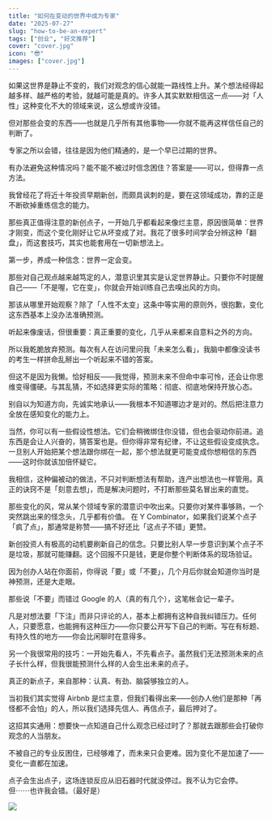 ```yaml
---
title: "如何在变动的世界中成为专家"
date: "2025-07-27"
slug: "how-to-be-an-expert"
tags: ["创业", "好文推荐"]
cover: "cover.jpg"
icon: "😎"
images: ["cover.jpg"]
---
```

如果这世界是静止不变的，我们对观念的信心就能一路线性上升。某个想法经得起越多样、越严格的考验，就越可能是真的。许多人其实默默相信这一点——对「人性」这种变化不大的领域来说，这么想或许没错。



但对那些会变的东西——也就是几乎所有其他事物——你就不能再这样信任自己的判断了。



专家之所以会错，往往是因为他们精通的，是一个早已过期的世界。



有办法避免这种情况吗？能不能不被过时信念困住？答案是——可以，但得靠一点方法。



我曾经花了将近十年投资早期新创，而颇具讽刺的是，要在这领域成功，靠的正是不断砍掉重练信念的能力。



那些真正值得注意的新创点子，一开始几乎都看起来像烂主意，原因很简单：世界才刚变，而这个变化刚好让它从坏变成了对。我花了很多时间学会分辨这种「翻盘」，而这套技巧，其实也能套用在一切新想法上。



第一步，养成一种信念：世界一定会变。



那些对自己观点越来越笃定的人，潜意识里其实是认定世界静止。只要你不时提醒自己——「不是喔，它在变」，你就会开始训练自己去嗅出风的方向。



那该从哪里开始观察？除了「人性不太变」这条中等实用的原则外，很抱歉，变化这东西基本上没办法准确预测。



听起来像废话，但很重要：真正重要的变化，几乎从来都来自意料之外的方向。



所以我乾脆放弃预测。每次有人在访问里问我「未来怎么看」，我脑中都像没读书的考生一样拼命乱掰出一个听起来不错的答案。



但这不是因为我懒。恰好相反——我觉得，预测未来不但命中率可怜，还会让你思维变得僵硬。与其乱猜，不如选择更实际的策略：彻底、彻底地保持开放心态。



别自以为知道方向，先诚实地承认——我根本不知道哪边才是对的。然后把注意力全放在感知变化的能力上。



当然，你可以有一些假设性想法。它们会稍微绑住你没错，但也会驱动你前进。追东西是会让人兴奋的，猜答案也是。但你得非常有纪律，不让这些假设变成执念。
一旦别人开始把某个想法跟你绑在一起，那个想法就更可能变成你想相信的东西——这时你就该加倍怀疑它。



我相信，这种偏被动的做法，不只对判断想法有帮助，连产出想法也一样管用。真正的诀窍不是「刻意去想」，而是解决问题时，不打断那些莫名冒出来的直觉。



那些变化的风，常从某个领域专家的潜意识中吹出来。只要你对某件事够熟，一个突然跳出来的怪念头，几乎都有价值。
在 Y Combinator，如果我们说某个点子「疯了点」，那通常是称赞——搞不好还比「这点子不错」更赞。



新创投资人有极高的动机要刷新自己的信念。只要比别人早一步意识到某个点子不是垃圾，那就可能赚翻。这个回报不只是钱，更是你整个判断体系的现场验证。



因为创办人站在你面前，你得说「要」或「不要」，几个月后你就会知道你当时是神预测，还是大走眼。



那些说「不要」而错过 Google 的人（真的有几个），这笔帐会记一辈子。



凡是对想法要「下注」而非只评论的人，基本上都拥有这种自我纠错压力。任何人，只要愿意，也能拥有这种压力——你只要公开写下自己的判断。写在有标题、有持久性的地方——你会比闲聊时在意得多。



另一个我很常用的技巧：一开始先看人，不先看点子。虽然我们无法预测未来的点子长什么样，但我很能预测什么样的人会生出未来的点子。



真正的新点子，来自那种：认真、有劲、脑袋够独立的人。



当初我们其实觉得 Airbnb 是烂主意，但我们看得出来——创办人他们是那种「再怪都不会怕」的人，所以我们选择先信人、再信点子，最后押对了。



这招其实通用：想要快一点知道自己什么观念已经过时了？那就去跟那些会打破你观念的人当朋友。



不被自己的专业反困住，已经够难了，而未来只会更难。因为变化不是加速了——变化一直都在加速。



点子会生出点子，这场连锁反应从旧石器时代就没停过。我不认为它会停。
但⋯⋯也许我会错。（最好是）




![](https://prod-files-secure.s3.us-west-2.amazonaws.com/112d0858-5090-4d34-a606-b75eb8d65fd2/46476355-9cf3-4e99-9b7a-3531bc426380/1000202064.png?X-Amz-Algorithm=AWS4-HMAC-SHA256&X-Amz-Content-Sha256=UNSIGNED-PAYLOAD&X-Amz-Credential=ASIAZI2LB466ZUP76JDK%2F20250802%2Fus-west-2%2Fs3%2Faws4_request&X-Amz-Date=20250802T181852Z&X-Amz-Expires=3600&X-Amz-Security-Token=IQoJb3JpZ2luX2VjEOL%2F%2F%2F%2F%2F%2F%2F%2F%2F%2FwEaCXVzLXdlc3QtMiJIMEYCIQCwNr0wYDeJHIwmLdmZQo8VB3y1mceYLhFRPxnx0j5YzgIhAJQvE7lUNhtyDJH4oy85%2B%2BgDLr93xzQpVtFA97UGXHNAKv8DCBsQABoMNjM3NDIzMTgzODA1IgzzuZoCpTexQNx%2F%2FX0q3ANpl0PJOz1DogWAkB97EunweiC%2Bao1QiGYDwmLyNaWg5kidfVQv55ep1ki0utxlY83ipE5SBsen1CwIZmQc%2B%2FRfbxoHhpyyZ%2BNS9ZXnDLKcO37m7rKiW5R8kYNwncDDZZUTzLvXgYxJHYMUzTOgovo4aqBqpyDPmVQDV%2BOAQjiyBvmOx31WKYuR1mBJBh21TfBQJNyQwYbsSrsq0rnddvof4ZJuENGL7VxpchXMu33zZMq7VkJpBi5hjmipv%2BCQld1sqzquy1fQoRemaQ2PAkdFVoT6mb%2BnBTGlALKmAWCXRqAf%2BTLlH%2FyypnXnvYZjLOwZcCUH6TzlVoZlaMIY1hsoQXotuosj4I1yYBHSuISICY8NzmqaOw83%2BHpwturtiNpr%2BGXV%2FwiBS6KgOD0LB3PNfN2xGN34QyHtuyQpvS%2B%2Btw%2BnVFIxBqMrHnJdhkF6%2BQ3xMxOQnStvOxhsW8PFoPJLtdnVlJDVfgKKCZ9I7V9pKFUt55d57XTfKlNV%2FUJnrNka%2Fm6WR9fVNK1kcc%2FZPWmFcadynkpTzo0KNusnJZh1h4pI%2BIYydHeQ%2FRyvXzINkzjCry9lr0DBmL4g2kDH9NUcPfaOmArAfj30pBHg7MWV8ZvFTR0oObg2a5cVcTDMqbnEBjqkAasqeBtxJzQvQ9HXFMk4FrTq3L5cMmdAnXDT1lzo6HhdTAA46QCkg7HEyeH6Nws6E%2B8Qfa1iPNQHjJShJBe4Qj8M%2BedeBkpT%2BGaW43%2F%2BP5SPCVSii461dyiq2RJ4P93Coe4v4OjQCq1EXL6KtW4%2Bj5IG42LI00RH1UfeQETcPYEnxbWJiHlLVKDACHLSkFLaSxc29EkfX5lJQS7vyQ%2Ff1OjbVeHE&X-Amz-Signature=776bd9c00405d39785a206695dc171fc64d845d41ad2772e8e6037de33eceed8&X-Amz-SignedHeaders=host&x-amz-checksum-mode=ENABLED&x-id=GetObject)

